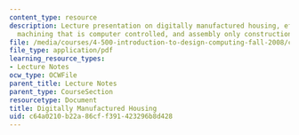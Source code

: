 ```yaml
---
content_type: resource
description: Lecture presentation on digitally manufactured housing, effective computing,
  machining that is computer controlled, and assembly only construction sites.
file: /media/courses/4-500-introduction-to-design-computing-fall-2008/c64a0210b22a86cff391423296b8d428_lec7.pdf
file_type: application/pdf
learning_resource_types:
- Lecture Notes
ocw_type: OCWFile
parent_title: Lecture Notes
parent_type: CourseSection
resourcetype: Document
title: Digitally Manufactured Housing
uid: c64a0210-b22a-86cf-f391-423296b8d428
---
```

